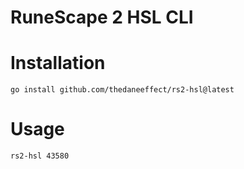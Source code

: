 # RuneScape 2 HSL CLI

# Installation
`go install github.com/thedaneeffect/rs2-hsl@latest`

# Usage
`rs2-hsl 43580`

